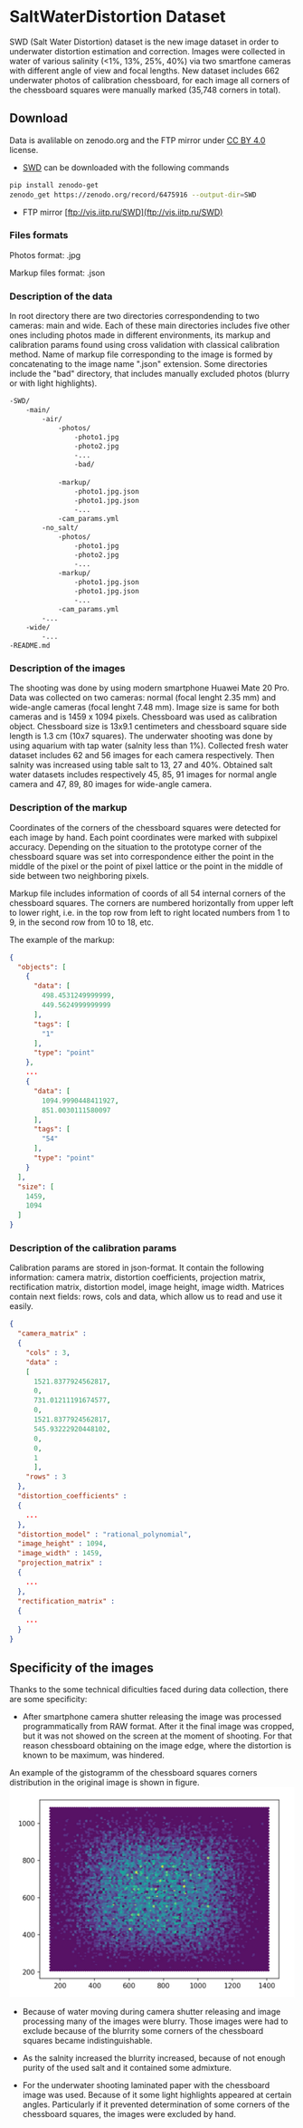 # SaltWaterDistortion Dataset

SWD (Salt Water Distortion) dataset is the new image dataset in order to underwater distortion estimation and correction. 
Images were collected in water of various salinity (<1%, 13%, 25%, 40%) via two smartfone cameras with different angle of view and focal lengths. New dataset includes 662 underwater photos of calibration chessboard, for each image all corners of the chessboard squares were manually marked (35,748 corners in total).

## Download

Data is avalilable on zenodo.org and the FTP mirror under [CC BY 4.0](https://creativecommons.org/licenses/by/4.0/) license.

* [SWD](https://zenodo.org/record/6475916) can be downloaded with the following commands

```bash
pip install zenodo-get
zenodo_get https://zenodo.org/record/6475916 --output-dir=SWD
```

* FTP mirror [ftp://vis.iitp.ru/SWD](ftp://vis.iitp.ru/SWD)

### Files formats

Photos format: .jpg

Markup files format: .json

### Description of the data

In root directory there are two directories correspondending to two cameras: main and wide. Each of these main directories includes five other ones including photos made in different environments, its markup and calibration params found using cross validation with classical calibration method.
Name of markup file corresponding to the image is formed by concatenating to the image name ".json" extension.
Some directories include the "bad" directory, that includes manually excluded photos (blurry or with light highlights).

```
-SWD/
    -main/
        -air/
            -photos/
                -photo1.jpg
                -photo2.jpg
                -...
                -bad/

            -markup/
                -photo1.jpg.json
                -photo1.jpg.json
                -...
            -cam_params.yml
        -no_salt/
            -photos/
                -photo1.jpg
                -photo2.jpg
                -...
            -markup/
                -photo1.jpg.json
                -photo1.jpg.json
                -...
            -cam_params.yml
        -...
    -wide/
        -...
-README.md
```

### Description of the images

The shooting was done by using modern smartphone Huawei Mate 20 Pro. Data was collected on two cameras: normal (focal lenght 2.35 mm) and wide-angle cameras (focal lenght 7.48 mm). Image size is same for both cameras and is 1459 х 1094 pixels. Chessboard was used as calibration object. Chessboard size is 13х9.1 centimeters and chessboard square side length is 1.3 cm (10х7 squares).
The underwater shooting was done by using aquarium with tap water (salnity less than 1%). Collected fresh water dataset includes 62 and 56 images for each camera respectively. Then salnity was increased using table salt to 13, 27 and 40%. Obtained salt water datasets includes respectively 45, 85, 91 images for normal angle camera and 47, 89, 80 images for wide-angle camera.

### Description of the markup

Coordinates of the corners of the chessboard squares were detected for each image by hand. Each point coordinates were marked with subpixel accuracy. Depending on the situation to the prototype corner of the chessboard square was set into correspondence either the point in the middle of the pixel or the point of pixel lattice or the point in the middle of side between two neighboring pixels.

Markup file includes information of coords of all 54 internal corners of the chessboard squares. The corners are numbered horizontally from upper left to lower right, i.e. in the top row from left to right located numbers from 1 to 9, in the second row from 10 to 18, etc.

The example of the markup:

```json
{
  "objects": [
    {
      "data": [
        498.4531249999999,
        449.5624999999999
      ],
      "tags": [
        "1"
      ],
      "type": "point"
    },
    ...
    {
      "data": [
        1094.9990448411927,
        851.0030111580097
      ],
      "tags": [
        "54"
      ],
      "type": "point"
    }
  ],
  "size": [
    1459,
    1094
  ]
}
```

### Description of the calibration params

Calibration params are stored in json-format. It contain the following information: camera matrix, distortion coefficients, projection matrix, rectification matrix, distortion model, image height, image width. Matrices contain next fields: rows, cols and data, which allow us to read and use it easily.

```json
{
  "camera_matrix" : 
  {
    "cols" : 3,
    "data" : 
    [
      1521.8377924562817,
      0,
      731.01211191674577,
      0,
      1521.8377924562817,
      545.93222920448102,
      0,
      0,
      1
      ],
    "rows" : 3
  },
  "distortion_coefficients" : 
  {
    ...
  },
  "distortion_model" : "rational_polynomial",
  "image_height" : 1094,
  "image_width" : 1459,
  "projection_matrix" : 
  {
    ...
  },
  "rectification_matrix" : 
  {
    ...
  }
}
```

## Specificity of the images

Thanks to the some technical dificulties faced during data collection, there are some specificity:

* After smartphone camera shutter releasing the image was processed programmatically from RAW format. After it the final image was cropped, but it was not showed on the screen at the moment of shooting. For that reason chessboard obtaining on the image edge, where the distortion is known to be maximum, was hindered.  

An example of the gistogramm of the chessboard squares corners distribution in the original image is shown in figure.
![](points_distribution.jpg)

* Because of water moving during camera shutter releasing and image processing many of the images were blurry. Those images were had to exclude because of the blurrity some corners of the chessboard squares became indistinguishable. 

* As the salnity increased the blurrity increased, because of not enough purity of the used salt and it contained some admixture.

* For the underwater shooting laminated paper with the chessboard image was used. Because of it some light highlights appeared at certain angles. Particularly if it prevented determination of some corners of the chessboard squares, the images were excluded by hand.

<!-- 
## Authors -->

<!-- * **authorname** - *Initial work* - [smartblond](https://github.com/smartblond) -->

<!-- See also the list of [contributors](https://github.com/your/project/contributors) who participated in this project. -->
